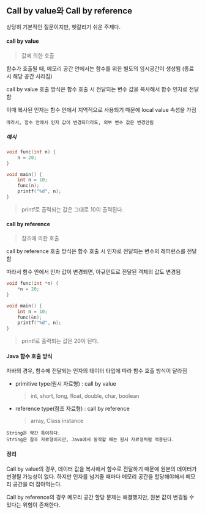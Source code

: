 ## Call by value와 Call by reference



상당히 기본적인 질문이지만, 헷갈리기 쉬운 주제다.



#### call by value

> 값에 의한 호출

함수가 호출될 때, 메모리 공간 안에서는 함수를 위한 별도의 임시공간이 생성됨
(종료 시 해당 공간 사라짐)

call by value 호출 방식은 함수 호출 시 전달되는 변수 값을 복사해서 함수 인자로 전달함

이때 복사된 인자는 함수 안에서 지역적으로 사용되기 때문에 local value 속성을 가짐

```
따라서, 함수 안에서 인자 값이 변경되더라도, 외부 변수 값은 변경안됨
```



##### 예시

```c++
void func(int n) {
    n = 20;
}

void main() {
    int n = 10;
    func(n);
    printf("%d", n);
}
```

> printf로 출력되는 값은 그대로 10이 출력된다.



#### call by reference

> 참조에 의한 호출

call by reference 호출 방식은 함수 호출 시 인자로 전달되는 변수의 레퍼런스를 전달함

따라서 함수 안에서 인자 값이 변경되면, 아규먼트로 전달된 객체의 값도 변경됨

```c++
void func(int *n) {
    *n = 20;
}

void main() {
    int n = 10;
    func(&n);
    printf("%d", n);
}
```

> printf로 출력되는 값은 20이 된다.





#### Java 함수 호출 방식

자바의 경우, 함수에 전달되는 인자의 데이터 타입에 따라 함수 호출 방식이 달라짐

- primitive type(원시 자료형) : call by value

  > int, short, long, float, double, char, boolean

- reference type(참조 자료형) : call by reference

  > array, Class instance

```
String은 약간 특이하다.
String은 참조 자료형이지만, Java에서 동작할 때는 원시 자료형처럼 적용된다.
```



#### 정리

Call by value의 경우, 데이터 값을 복사해서 함수로 전달하기 때문에 원본의 데이터가 변경될 가능성이 없다. 하지만 인자를 넘겨줄 때마다 메모리 공간을 할당해야해서 메모리 공간을 더 잡아먹는다.

Call by reference의 경우 메모리 공간 할당 문제는 해결했지만, 원본 값이 변경될 수 있다는 위험이 존재한다.